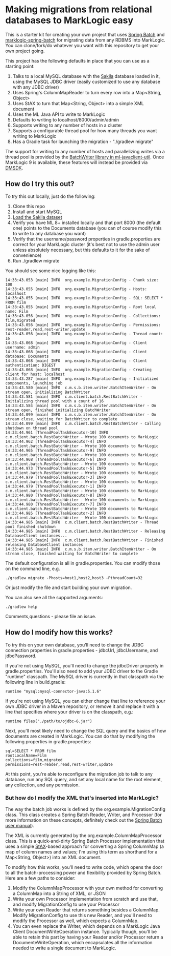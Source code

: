 # Making migrations from relational databases to MarkLogic easy

This is a starter kit for creating your own project that uses [Spring Batch](http://projects.spring.io/spring-batch/) and
[marklogic-spring-batch](https://github.com/sastafford/marklogic-spring-batch) for migrating data from any RDBMS into MarkLogic. You 
can clone/fork/do whatever you want with this repository to get your own project going.

This project has the following defaults in place that you can use as a starting point:

1. Talks to a local MySQL database with the [Sakila](https://dev.mysql.com/doc/sakila/en/) database loaded in it, using the MySQL JDBC driver (easily customized to use any database with any JDBC driver)
1. Uses Spring's ColumnMapReader to turn every row into a Map<String, Object>
1. Uses StAX to turn that Map<String, Object> into a simple XML document
1. Uses the ML Java API to write to MarkLogic
1. Defaults to writing to localhost/8000/admin/admin
1. Supports writing to any number of hosts in a cluster
1. Supports a configurable thread pool for how many threads you want writing to MarkLogic
1. Has a Gradle task for launching the migration - "./gradlew migrate"

The support for writing to any number of hosts and parallelizing writes via a thread pool is provided by the 
[BatchWriter library in ml-javaclient-util](https://github.com/rjrudin/ml-javaclient-util/tree/dev/src/main/java/com/marklogic/client/batch). 
Once MarkLogic 9 is available, these features will instead be provided via [DMSDK](https://github.com/marklogic/data-movement).

## How do I try this out?

To try this out locally, just do the following:

1. Clone this repo
1. Install and start MySQL
1. [Load the Sakila dataset](https://dev.mysql.com/doc/sakila/en/sakila-installation.html)
1. Verify you have ML 8+ installed locally and that port 8000 (the default one) points to the Documents database (you can of course modify this to write to any database you want)
1. Verify that the username/password properties in gradle.properties are correct for your MarkLogic cluster (it's best 
not to use the admin user unless absolutely necessary, but this defaults to it for the sake of convenience)
1. Run ./gradlew migrate

You should see some nice logging like this:

    14:33:43.053 [main] INFO  org.example.MigrationConfig - Chunk size: 100
    14:33:43.055 [main] INFO  org.example.MigrationConfig - Hosts: localhost
    14:33:43.055 [main] INFO  org.example.MigrationConfig - SQL: SELECT * FROM film
    14:33:43.055 [main] INFO  org.example.MigrationConfig - Root local name: Film
    14:33:43.056 [main] INFO  org.example.MigrationConfig - Collections: film,migrated
    14:33:43.056 [main] INFO  org.example.MigrationConfig - Permissions: rest-reader,read,rest-writer,update
    14:33:43.056 [main] INFO  org.example.MigrationConfig - Thread count: 16
    14:33:43.068 [main] INFO  org.example.MigrationConfig - Client username: admin
    14:33:43.068 [main] INFO  org.example.MigrationConfig - Client database: Documents
    14:33:43.068 [main] INFO  org.example.MigrationConfig - Client authentication: DIGEST
    14:33:43.068 [main] INFO  org.example.MigrationConfig - Creating client for host: localhost
    14:33:43.287 [main] INFO  org.example.MigrationConfig - Initialized components, launching job
    14:33:43.580 [main] INFO  c.m.s.b.item.writer.BatchItemWriter - On stream open, initializing BatchWriter
    14:33:43.581 [main] INFO  c.m.client.batch.RestBatchWriter - Initializing thread pool with a count of 16
    14:33:43.584 [main] INFO  c.m.s.b.item.writer.BatchItemWriter - On stream open, finished initializing BatchWriter
    14:33:44.099 [main] INFO  c.m.s.b.item.writer.BatchItemWriter - On stream close, waiting for BatchWriter to complete
    14:33:44.099 [main] INFO  c.m.client.batch.RestBatchWriter - Calling shutdown on thread pool
    14:33:44.961 [ThreadPoolTaskExecutor-10] INFO  c.m.client.batch.RestBatchWriter - Wrote 100 documents to MarkLogic
    14:33:44.962 [ThreadPoolTaskExecutor-4] INFO  c.m.client.batch.RestBatchWriter - Wrote 100 documents to MarkLogic
    14:33:44.965 [ThreadPoolTaskExecutor-9] INFO  c.m.client.batch.RestBatchWriter - Wrote 100 documents to MarkLogic
    14:33:44.968 [ThreadPoolTaskExecutor-6] INFO  c.m.client.batch.RestBatchWriter - Wrote 100 documents to MarkLogic
    14:33:44.973 [ThreadPoolTaskExecutor-5] INFO  c.m.client.batch.RestBatchWriter - Wrote 100 documents to MarkLogic
    14:33:44.979 [ThreadPoolTaskExecutor-3] INFO  c.m.client.batch.RestBatchWriter - Wrote 100 documents to MarkLogic
    14:33:44.979 [ThreadPoolTaskExecutor-1] INFO  c.m.client.batch.RestBatchWriter - Wrote 100 documents to MarkLogic
    14:33:44.980 [ThreadPoolTaskExecutor-8] INFO  c.m.client.batch.RestBatchWriter - Wrote 100 documents to MarkLogic
    14:33:44.980 [ThreadPoolTaskExecutor-7] INFO  c.m.client.batch.RestBatchWriter - Wrote 100 documents to MarkLogic
    14:33:44.985 [ThreadPoolTaskExecutor-2] INFO  c.m.client.batch.RestBatchWriter - Wrote 100 documents to MarkLogic
    14:33:44.985 [main] INFO  c.m.client.batch.RestBatchWriter - Thread pool finished shutdown
    14:33:44.985 [main] INFO  c.m.client.batch.RestBatchWriter - Releasing DatabaseClient instances...
    14:33:44.985 [main] INFO  c.m.client.batch.RestBatchWriter - Finished releasing DatabaseClient instances
    14:33:44.985 [main] INFO  c.m.s.b.item.writer.BatchItemWriter - On stream close, finished waiting for BatchWriter to complete


The default configuration is all in gradle.properties. You can modify those on the command line, e.g.

    ./gradlew migrate -Phosts=host1,host2,host3 -PthreadCount=32
    
Or just modify the file and start building your own migration. 

You can also see all the supported arguments:

    ./gradlew help

Comments,questions - please file an issue.

## How do I modify how this works?

To try this on your own database, you'll need to change the JDBC connection properties in gradle.properties - jdbcUrl,
jdbcUsername, and jdbcPassword. 

If you're not using MySQL, you'll need to change the jdbcDriver property in gradle.properties. You'll also need to add
your JDBC driver to the Gradle "runtime" classpath. The MySQL driver is currently in that classpath via the following 
line in build.gradle:

    runtime "mysql:mysql-connector-java:5.1.6"

If you're not using MySQL, you can either change that line to reference your own JDBC driver in a Maven repository, or
remove it and replace it with a line that specifies where your driver is on the classpath, e.g.:

    runtime files("./path/to/ojdbc-6.jar")

Next, you'll most likely need to change the SQL query and the basics of how documents are created in MarkLogic. You can 
do that by modifying the following properties in gradle.properties:
    
    sql=SELECT * FROM film
    rootLocalName=Film
    collections=film,migrated
    permissions=rest-reader,read,rest-writer,update
    
At this point, you're able to reconfigure the migration job to talk to any database, run any SQL query, and set any
local name for the root element, any collection, and any permission. 

### But how do I modify the XML that's inserted into MarkLogic?

The way the batch job works is defined by the org.example.MigrationConfig class. This class creates a Spring Batch
Reader, Writer, and Processor (for more information on these concepts, definitely check out the 
[Spring Batch user manual](http://docs.spring.io/spring-batch/reference/html/)). 

The XML is currently generated by the org.example.ColumnMapProcessor class. This is a quick-and-dirty Spring Batch
Processor implementation that uses a simple [StAX](https://docs.oracle.com/javase/tutorial/jaxp/stax/api.html)-based
approach for converting a Spring ColumnMap (a map of column names and values; I'm using this term as shorthand for a 
Map<String, Object>) into an XML document. 

To modify how this works, you'll need to write code, which opens the door to all the batch-processing power and 
flexibility provided by Spring Batch. Here are a few paths to consider:

1. Modify the ColumnMapProcessor with your own method for converting a ColumnMap into a String of XML, or JSON
1. Write your own Processor implementation from scratch and use that, and modify MigrationConfig to use your Processor
1. Write your own Reader that returns something besides a ColumnMap. Modify MigrationConfig to use this new Reader, 
and you'll need to modify the Processor as well, which expects a ColumnMap.
1. You can even replace the Writer, which depends on a MarkLogic Java Client DocumentWriteOperation instance. Typically
though, you'll be able to retain this part by having your Reader and/or Processor return a DocumenteWriteOperation, 
which encapsulates all the information needed to write a single document to MarkLogic.

